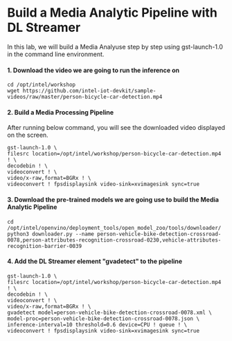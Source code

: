 # Build a Media Analytic Pipeline with DL Streamer
In this lab, we will build a Media Analyuse step by step using gst-launch-1.0 in the command line environment.

#### 1. Download the video we are going to run the inference on

	cd /opt/intel/workshop
	wget https://github.com/intel-iot-devkit/sample-videos/raw/master/person-bicycle-car-detection.mp4
	
#### 2. Build a Media Processing Pipeline
After running below command, you will see the downloaded video displayed on the screen.

	gst-launch-1.0 \
	filesrc location=/opt/intel/workshop/person-bicycle-car-detection.mp4 ! \
	decodebin ! \
	videoconvert ! \
	video/x-raw,format=BGRx ! \
	videoconvert ! fpsdisplaysink video-sink=xvimagesink sync=true

#### 3. Download the pre-trained models we are going use to build the Media Analytic Pipeline

	cd /opt/intel/openvino/deployment_tools/open_model_zoo/tools/downloader/
	python3 downloader.py --name person-vehicle-bike-detection-crossroad-0078,person-attributes-recognition-crossroad-0230,vehicle-attributes-recognition-barrier-0039

#### 4. Add the DL Streamer element "gvadetect" to the pipeline

	gst-launch-1.0 \
	filesrc location=/opt/intel/workshop/person-bicycle-car-detection.mp4 ! \
	decodebin ! \
	videoconvert ! \
	video/x-raw,format=BGRx ! \
	gvadetect model=person-vehicle-bike-detection-crossroad-0078.xml \
	model-proc=person-vehicle-bike-detection-crossroad-0078.json \
	inference-interval=10 threshold=0.6 device=CPU ! queue ! \
	videoconvert ! fpsdisplaysink video-sink=xvimagesink sync=true
